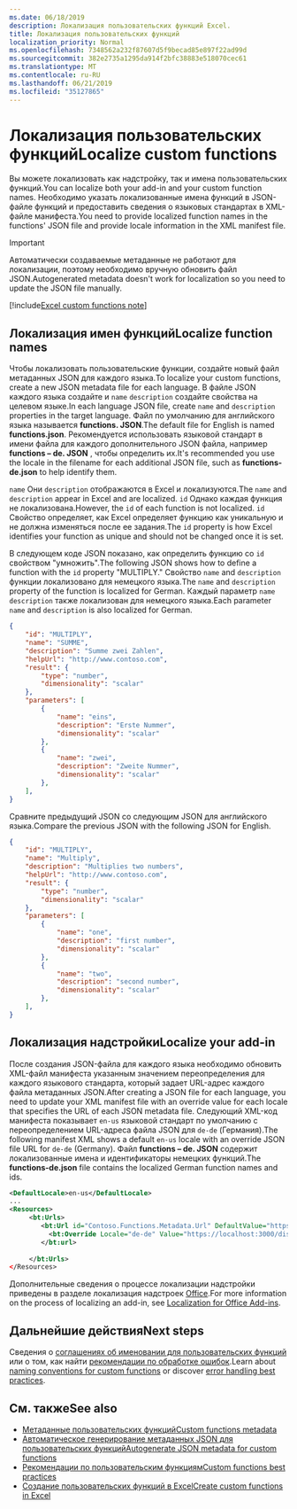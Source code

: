 ```yaml
---
ms.date: 06/18/2019
description: Локализация пользовательских функций Excel.
title: Локализация пользовательских функций
localization_priority: Normal
ms.openlocfilehash: 7348562a232f87607d5f9becad85e897f22ad99d
ms.sourcegitcommit: 382e2735a1295da914f2bfc38883e518070cec61
ms.translationtype: MT
ms.contentlocale: ru-RU
ms.lasthandoff: 06/21/2019
ms.locfileid: "35127865"
---
```

# <a name="localize-custom-functions"></a><span data-ttu-id="f3490-103">Локализация пользовательских функций</span><span class="sxs-lookup"><span data-stu-id="f3490-103">Localize custom functions</span></span>

<span data-ttu-id="f3490-104">Вы можете локализовать как надстройку, так и имена пользовательских функций.</span><span class="sxs-lookup"><span data-stu-id="f3490-104">You can localize both your add-in and your custom function names.</span></span> <span data-ttu-id="f3490-105">Необходимо указать локализованные имена функций в JSON-файле функций и предоставить сведения о языковых стандартах в XML-файле манифеста.</span><span class="sxs-lookup"><span data-stu-id="f3490-105">You need to provide localized function names in the functions' JSON file and provide locale information in the XML manifest file.</span></span>

>[!IMPORTANT]
> <span data-ttu-id="f3490-106">Автоматически создаваемые метаданные не работают для локализации, поэтому необходимо вручную обновить файл JSON.</span><span class="sxs-lookup"><span data-stu-id="f3490-106">Autogenerated metadata doesn't work for localization so you need to update the JSON file manually.</span></span>

[!include[Excel custom functions note](../includes/excel-custom-functions-note.md)]

## <a name="localize-function-names"></a><span data-ttu-id="f3490-107">Локализация имен функций</span><span class="sxs-lookup"><span data-stu-id="f3490-107">Localize function names</span></span>

<span data-ttu-id="f3490-108">Чтобы локализовать пользовательские функции, создайте новый файл метаданных JSON для каждого языка.</span><span class="sxs-lookup"><span data-stu-id="f3490-108">To localize your custom functions, create a new JSON metadata file for each language.</span></span> <span data-ttu-id="f3490-109">В файле JSON каждого языка создайте и `name` `description` создайте свойства на целевом языке.</span><span class="sxs-lookup"><span data-stu-id="f3490-109">In each language JSON file, create `name` and `description` properties in the target language.</span></span> <span data-ttu-id="f3490-110">Файл по умолчанию для английского языка называется **functions. JSON**.</span><span class="sxs-lookup"><span data-stu-id="f3490-110">The default file for English is named **functions.json**.</span></span> <span data-ttu-id="f3490-111">Рекомендуется использовать языковой стандарт в имени файла для каждого дополнительного JSON файла, например **functions – de. JSON** , чтобы определить их.</span><span class="sxs-lookup"><span data-stu-id="f3490-111">It's recommended you use the locale in the filename for each additional JSON file, such as **functions-de.json** to help identify them.</span></span>

<span data-ttu-id="f3490-112">`name` Они `description` отображаются в Excel и локализуются.</span><span class="sxs-lookup"><span data-stu-id="f3490-112">The `name` and `description` appear in Excel and are localized.</span></span> <span data-ttu-id="f3490-113">`id` Однако каждая функция не локализована.</span><span class="sxs-lookup"><span data-stu-id="f3490-113">However, the `id` of each function is not localized.</span></span> <span data-ttu-id="f3490-114">`id` Свойство определяет, как Excel определяет функцию как уникальную и не должна изменяться после ее задания.</span><span class="sxs-lookup"><span data-stu-id="f3490-114">The `id` property is how Excel identifies your function as unique and should not be changed once it is set.</span></span>

<span data-ttu-id="f3490-115">В следующем коде JSON показано, как определить функцию со `id` свойством "умножить".</span><span class="sxs-lookup"><span data-stu-id="f3490-115">The following JSON shows how to define a function with the `id` property "MULTIPLY."</span></span> <span data-ttu-id="f3490-116">Свойство `name` and `description` функции локализовано для немецкого языка.</span><span class="sxs-lookup"><span data-stu-id="f3490-116">The `name` and `description` property of the function is localized for German.</span></span> <span data-ttu-id="f3490-117">Каждый параметр `name` `description` также локализован для немецкого языка.</span><span class="sxs-lookup"><span data-stu-id="f3490-117">Each parameter `name` and `description` is also localized for German.</span></span>

```JSON
{
    "id": "MULTIPLY",
    "name": "SUMME",
    "description": "Summe zwei Zahlen",
    "helpUrl": "http://www.contoso.com",
    "result": {
        "type": "number",
        "dimensionality": "scalar"
    },
    "parameters": [
        {
            "name": "eins",
            "description": "Erste Nummer",
            "dimensionality": "scalar"
        },
        {
            "name": "zwei",
            "description": "Zweite Nummer",
            "dimensionality": "scalar"
        },
    ],
}
```

<span data-ttu-id="f3490-118">Сравните предыдущий JSON со следующим JSON для английского языка.</span><span class="sxs-lookup"><span data-stu-id="f3490-118">Compare the previous JSON with the following JSON for English.</span></span>

```JSON
{
    "id": "MULTIPLY",
    "name": "Multiply",
    "description": "Multiplies two numbers",
    "helpUrl": "http://www.contoso.com",
    "result": {
        "type": "number",
        "dimensionality": "scalar"
    },
    "parameters": [
        {
            "name": "one",
            "description": "first number",
            "dimensionality": "scalar"
        },
        {
            "name": "two",
            "description": "second number",
            "dimensionality": "scalar"
        },
    ],
}
```

## <a name="localize-your-add-in"></a><span data-ttu-id="f3490-119">Локализация надстройки</span><span class="sxs-lookup"><span data-stu-id="f3490-119">Localize your add-in</span></span>

<span data-ttu-id="f3490-120">После создания JSON-файла для каждого языка необходимо обновить XML-файл манифеста указанным значением переопределения для каждого языкового стандарта, который задает URL-адрес каждого файла метаданных JSON.</span><span class="sxs-lookup"><span data-stu-id="f3490-120">After creating a JSON file for each language, you need to update your XML manifest file with an override value for each locale that specifies the URL of each JSON metadata file.</span></span> <span data-ttu-id="f3490-121">Следующий XML-код манифеста показывает `en-us` языковой стандарт по умолчанию с переопределением URL-адреса файла JSON для `de-de` (Германия).</span><span class="sxs-lookup"><span data-stu-id="f3490-121">The following manifest XML shows a default `en-us` locale with an override JSON file URL for `de-de` (Germany).</span></span> <span data-ttu-id="f3490-122">Файл **functions – de. JSON** содержит локализованные имена и идентификаторы немецких функций.</span><span class="sxs-lookup"><span data-stu-id="f3490-122">The **functions-de.json** file contains the localized German function names and ids.</span></span>

```XML
<DefaultLocale>en-us</DefaultLocale>
...
<Resources>
     <bt:Urls>
        <bt:Url id="Contoso.Functions.Metadata.Url" DefaultValue="https://localhost:3000/dist/functions.json"/>
          <bt:Override Locale="de-de" Value="https://localhost:3000/dist/functions-de.json" />
        </bt:url>
        
     </bt:Urls>
</Resources>
```

<span data-ttu-id="f3490-123">Дополнительные сведения о процессе локализации надстройки приведены в разделе локализация надстроек [Office](../develop/localization.md#control-localization-from-the-manifest).</span><span class="sxs-lookup"><span data-stu-id="f3490-123">For more information on the process of localizing an add-in, see [Localization for Office Add-ins](../develop/localization.md#control-localization-from-the-manifest).</span></span>

## <a name="next-steps"></a><span data-ttu-id="f3490-124">Дальнейшие действия</span><span class="sxs-lookup"><span data-stu-id="f3490-124">Next steps</span></span>
<span data-ttu-id="f3490-125">Сведения о [соглашениях об именовании для пользовательских функций](custom-functions-naming.md) или о том, как найти [рекомендации по обработке ошибок](custom-functions-errors.md).</span><span class="sxs-lookup"><span data-stu-id="f3490-125">Learn about [naming conventions for custom functions](custom-functions-naming.md) or discover [error handling best practices](custom-functions-errors.md).</span></span>

## <a name="see-also"></a><span data-ttu-id="f3490-126">См. также</span><span class="sxs-lookup"><span data-stu-id="f3490-126">See also</span></span>

* [<span data-ttu-id="f3490-127">Метаданные пользовательских функций</span><span class="sxs-lookup"><span data-stu-id="f3490-127">Custom functions metadata</span></span>](custom-functions-json.md)
* [<span data-ttu-id="f3490-128">Автоматическое генерирование метаданных JSON для пользовательских функций</span><span class="sxs-lookup"><span data-stu-id="f3490-128">Autogenerate JSON metadata for custom functions</span></span>](custom-functions-json-autogeneration.md)
* [<span data-ttu-id="f3490-129">Рекомендации по пользовательским функциям</span><span class="sxs-lookup"><span data-stu-id="f3490-129">Custom functions best practices</span></span>](custom-functions-best-practices.md)
* [<span data-ttu-id="f3490-130">Создание пользовательских функций в Excel</span><span class="sxs-lookup"><span data-stu-id="f3490-130">Create custom functions in Excel</span></span>](custom-functions-overview.md)
